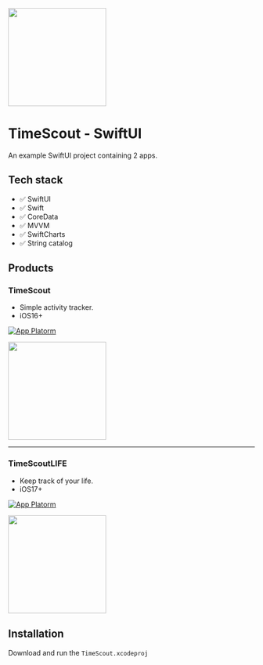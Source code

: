 
<img src="https://github.com/user-attachments/assets/87c109a8-deeb-4680-9d40-fd3b921fcde9" width="200"/>

# TimeScout - SwiftUI

An example SwiftUI project containing 2 apps.

## Tech stack
- ✅ SwiftUI
- ✅ Swift
- ✅ CoreData
- ✅ MVVM
- ✅ SwiftCharts
- ✅ String catalog

## Products
### TimeScout
- Simple activity tracker.
- iOS16+
  
[![App Platorm](https://github.com/user-attachments/assets/5d42666d-bbb9-46b9-bc32-0df6dab87183)](https://apps.apple.com/si/app/timescout/id1584949806)

<img src="https://github.com/user-attachments/assets/d3c98bf0-9ad4-4d4a-ac0b-792c6a98dfc8" width="200"/>

---

### TimeScoutLIFE
- Keep track of your life.
- iOS17+
  
[![App Platorm](https://github.com/user-attachments/assets/5d42666d-bbb9-46b9-bc32-0df6dab87183)](https://apps.apple.com/si/app/timescoutlife/id1584951815)

<img src="https://github.com/user-attachments/assets/31fb635f-52d5-43e3-898b-306c70c6b945" width="200"/>


## Installation

Download and run the `TimeScout.xcodeproj`
